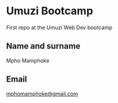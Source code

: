 # Umuzi Bootcamp

First repo at the Umuzi Web Dev bootcamp

## Name and surname

Mpho Mamphoke

## Email

mphomamphoke@gmail.com
